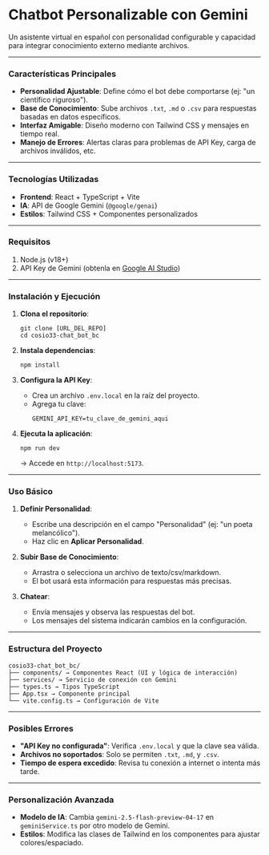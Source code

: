 # Chatbot Personalizable con Gemini  
Un asistente virtual en español con personalidad configurable y capacidad para integrar conocimiento externo mediante archivos.  

---  

### Características Principales  
- **Personalidad Ajustable**: Define cómo el bot debe comportarse (ej: "un científico riguroso").  
- **Base de Conocimiento**: Sube archivos `.txt`, `.md` o `.csv` para respuestas basadas en datos específicos.  
- **Interfaz Amigable**: Diseño moderno con Tailwind CSS y mensajes en tiempo real.  
- **Manejo de Errores**: Alertas claras para problemas de API Key, carga de archivos inválidos, etc.  

---  

### Tecnologías Utilizadas  
- **Frontend**: React + TypeScript + Vite  
- **IA**: API de Google Gemini (`@google/genai`)  
- **Estilos**: Tailwind CSS + Componentes personalizados  

---  

### Requisitos  
1. Node.js (v18+)  
2. API Key de Gemini (obtenla en [Google AI Studio](https://aistudio.google.com/))  

---  

### Instalación y Ejecución  
1. **Clona el repositorio**:  
   ```  
   git clone [URL_DEL_REPO]  
   cd cosio33-chat_bot_bc  
   ```  

2. **Instala dependencias**:  
   ```  
   npm install  
   ```  

3. **Configura la API Key**:  
   - Crea un archivo `.env.local` en la raíz del proyecto.  
   - Agrega tu clave:  
     ```  
     GEMINI_API_KEY=tu_clave_de_gemini_aqui  
     ```  

4. **Ejecuta la aplicación**:  
   ```  
   npm run dev  
   ```  
   → Accede en `http://localhost:5173`.  

---  

### Uso Básico  
1. **Definir Personalidad**:  
   - Escribe una descripción en el campo "Personalidad" (ej: "un poeta melancólico").  
   - Haz clic en **Aplicar Personalidad**.  

2. **Subir Base de Conocimiento**:  
   - Arrastra o selecciona un archivo de texto/csv/markdown.  
   - El bot usará esta información para respuestas más precisas.  

3. **Chatear**:  
   - Envía mensajes y observa las respuestas del bot.  
   - Los mensajes del sistema indicarán cambios en la configuración.  

---  

### Estructura del Proyecto  
```  
cosio33-chat_bot_bc/  
├── components/ → Componentes React (UI y lógica de interacción)  
├── services/ → Servicio de conexión con Gemini  
├── types.ts → Tipos TypeScript  
├── App.tsx → Componente principal  
└── vite.config.ts → Configuración de Vite  
```  

---  

### Posibles Errores  
- **"API Key no configurada"**: Verifica `.env.local` y que la clave sea válida.  
- **Archivos no soportados**: Solo se permiten `.txt`, `.md`, y `.csv`.  
- **Tiempo de espera excedido**: Revisa tu conexión a internet o intenta más tarde.  

---  

### Personalización Avanzada  
- **Modelo de IA**: Cambia `gemini-2.5-flash-preview-04-17` en `geminiService.ts` por otro modelo de Gemini.  
- **Estilos**: Modifica las clases de Tailwind en los componentes para ajustar colores/espaciado.  


